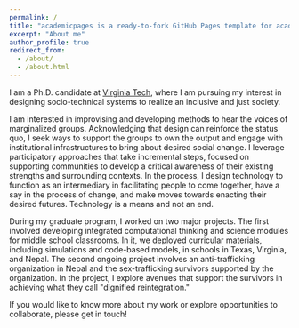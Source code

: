 ```yaml
---
permalink: /
title: "academicpages is a ready-to-fork GitHub Pages template for academic personal websites"
excerpt: "About me"
author_profile: true
redirect_from: 
  - /about/
  - /about.html
---
```



I am a Ph.D. candidate at [Virginia Tech](https://vt.edu/), where I am pursuing my interest in designing socio-technical systems to realize an inclusive and just society. 

I am interested in improvising and developing methods to hear the voices of marginalized groups. Acknowledging that design can reinforce the status quo, I seek ways to support the groups to own the output and engage with institutional infrastructures to bring about desired social change.  I leverage participatory approaches that take incremental steps, focused on supporting communities to develop a critical awareness of their existing strengths and surrounding contexts. In the process, I design technology to function as an intermediary in facilitating people to come together, have a say in the process of change, and make moves towards enacting their desired futures. Technology is a means and not an end. 

During my graduate program, I worked on two major projects. The first involved developing integrated computational thinking and science modules for middle school classrooms. In it,  we deployed curricular materials, including simulations and code-based models, in schools in Texas, Virginia, and Nepal. The second ongoing project involves an anti-trafficking organization in Nepal and the sex-trafficking survivors supported by the organization. In the project, I explore avenues that support the survivors in achieving what they call "dignified reintegration."

If you would like to know more about my work or explore opportunities to collaborate, please get in touch!
